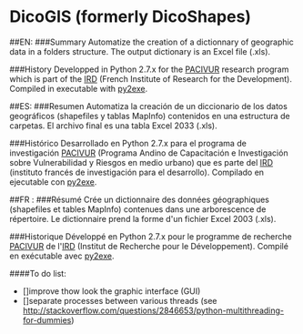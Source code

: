 ﻿DicoGIS (formerly DicoShapes)
==========

##EN:
###Summary
Automatize the creation of a dictionnary of geographic data in a folders structure. The output dictionary is an Excel file (.xls).

###History
Developped in Python 2.7.x for the  [PACIVUR](http://www.ifeanet.org/pacivur/) research program which is part of the [IRD](http://en.ird.fr/) (French Institute of Research for the Development).
Compiled in executable with [py2exe](http://www.py2exe.org/).

##ES:
###Resumen
Automatiza la creación de un diccionario de los datos geográficos (shapefiles y tablas MapInfo) contenidos en una estructura de carpetas. El archivo final es una tabla Excel 2033 (.xls).

###Histórico
Desarrollado en Python 2.7.x para el programa de investigación [PACIVUR](http://www.ifeanet.org/pacivur/) (Programa Andino de Capacitación e Investigación sobre Vulnerabilidad y Riesgos en medio urbano) que es parte del [IRD](http://es.ird.fr/) (instituto francés de investigación para el desarrollo).
Compilado en ejecutable con [py2exe](http://www.py2exe.org/).

##FR :
###Résumé
Crée un dictionnaire des données géographiques (shapefiles et tables MapInfo) contenues dans une arborescence de répertoire. Le dictionnaire prend la forme d'un fichier Excel 2003 (.xls).

###Historique
Développé en Python 2.7.x pour le programme de recherche  [PACIVUR](http://www.prodig.cnrs.fr/spip.php?article1885) de l'[IRD](http://www.ird.fr/) (Institut de Recherche pour le Développement).
Compilé en exécutable avec [py2exe](http://www.py2exe.org/).



####To do list:
- []improve thow look the graphic interface (GUI)
- []separate processes between various threads (see http://stackoverflow.com/questions/2846653/python-multithreading-for-dummies)